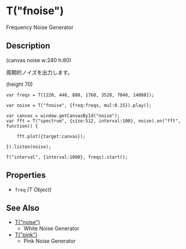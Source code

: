 T("fnoise")
==========
Frequency Noise Generator

## Description ##

(canvas noise w:240 h:80)

周期的ノイズを出力します。

(height 70)

```timbre
var freqs = T([220, 440, 880, 1760, 3520, 7040, 14080]);

var noise = T("fnoise", {freq:freqs, mul:0.15}).play();

var canvas = window.getCanvasById("noise");
var fft = T("spectrum", {size:512, interval:100}, noise).on("fft", function() {

    fft.plot({target:canvas});

}).listen(noise);

T("interval", {interval:1000}, freqs).start();
```

## Properties ##
- `freq` _(T Object)_

## See Also ##
- [T("noise")](./noise.html) 
  - White Noise Generator
- [T("pink")](./pink.html)
  - Pink Noise Generator
